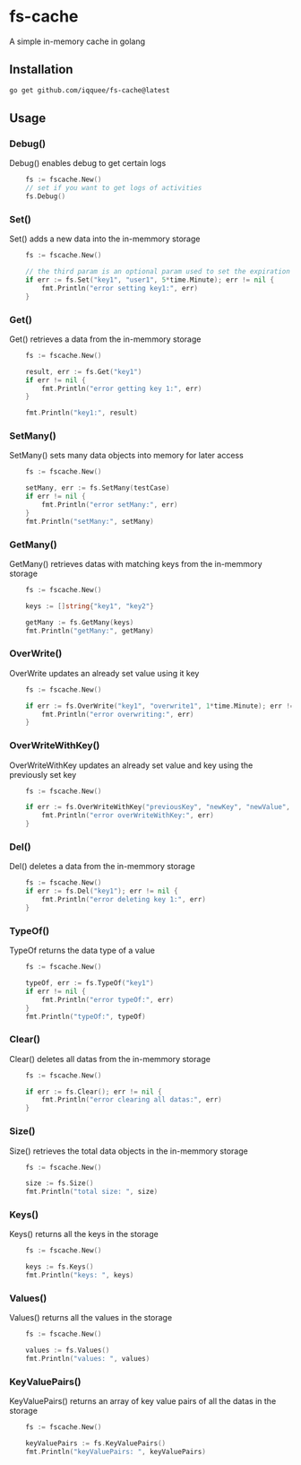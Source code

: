 # fs-cache
A simple in-memory cache in golang


## Installation
```sh
go get github.com/iqquee/fs-cache@latest
```

## Usage

### Debug()
Debug() enables debug to get certain logs
```go
	fs := fscache.New()
	// set if you want to get logs of activities
	fs.Debug()
```

### Set()
Set() adds a new data into the in-memmory storage
```go
	fs := fscache.New()

	// the third param is an optional param used to set the expiration time of the set data
	if err := fs.Set("key1", "user1", 5*time.Minute); err != nil {
		fmt.Println("error setting key1:", err)
	}
```

### Get()
Get() retrieves a data from the in-memmory storage
```go
	fs := fscache.New()

	result, err := fs.Get("key1")
	if err != nil {
		fmt.Println("error getting key 1:", err)
	}

	fmt.Println("key1:", result)
```

### SetMany()
SetMany() sets many data objects into memory for later access
```go
	fs := fscache.New()

	setMany, err := fs.SetMany(testCase)
	if err != nil {
		fmt.Println("error setMany:", err)
	}
	fmt.Println("setMany:", setMany)
```

### GetMany()
GetMany() retrieves datas with matching keys from the in-memmory storage
```go
	fs := fscache.New()

	keys := []string{"key1", "key2"}

	getMany := fs.GetMany(keys)
	fmt.Println("getMany:", getMany)
```

### OverWrite()
OverWrite updates an already set value using it key
```go
	fs := fscache.New()

	if err := fs.OverWrite("key1", "overwrite1", 1*time.Minute); err != nil {
		fmt.Println("error overwriting:", err)
	}
```

### OverWriteWithKey()
OverWriteWithKey updates an already set value and key using the previously set key
```go
	fs := fscache.New()

	if err := fs.OverWriteWithKey("previousKey", "newKey", "newValue", 1*time.Minute); err != nil {
		fmt.Println("error overWriteWithKey:", err)
	}
```

### Del()
Del() deletes a data from the in-memmory storage
```go
	fs := fscache.New()
	if err := fs.Del("key1"); err != nil {
		fmt.Println("error deleting key 1:", err)
	}

```

### TypeOf()
TypeOf returns the data type of a value
```go
	fs := fscache.New()

	typeOf, err := fs.TypeOf("key1")
	if err != nil {
		fmt.Println("error typeOf:", err)
	}
	fmt.Println("typeOf:", typeOf)
```

### Clear()
Clear() deletes all datas from the in-memmory storage
```go
	fs := fscache.New()

	if err := fs.Clear(); err != nil {
		fmt.Println("error clearing all datas:", err)
	}
```

### Size()
Size() retrieves the total data objects in the in-memmory storage
```go
	fs := fscache.New()

	size := fs.Size()
	fmt.Println("total size: ", size)
```

### Keys()
Keys() returns all the keys in the storage
```go
	fs := fscache.New()

	keys := fs.Keys()
	fmt.Println("keys: ", keys)
```

### Values()
Values() returns all the values in the storage
```go
	fs := fscache.New()

	values := fs.Values()
	fmt.Println("values: ", values)
```

### KeyValuePairs()
KeyValuePairs() returns an array of key value pairs of all the datas in the storage
```go
	fs := fscache.New()

	keyValuePairs := fs.KeyValuePairs()
	fmt.Println("keyValuePairs: ", keyValuePairs)
```